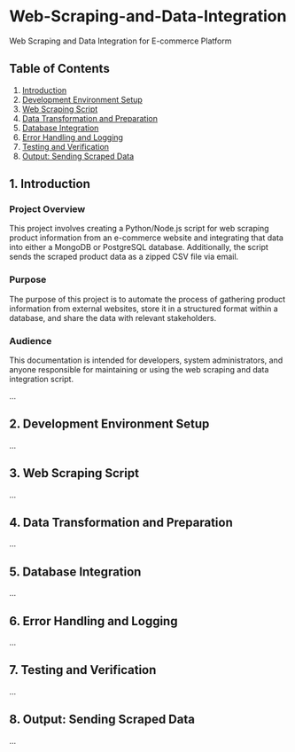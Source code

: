 # Web-Scraping-and-Data-Integration
Web Scraping and Data Integration for E-commerce Platform

## Table of Contents
1. [Introduction](#introduction)
2. [Development Environment Setup](#development-environment-setup)
3. [Web Scraping Script](#web-scraping-script)
4. [Data Transformation and Preparation](#data-transformation-and-preparation)
5. [Database Integration](#database-integration)
6. [Error Handling and Logging](#error-handling-and-logging)
7. [Testing and Verification](#testing-and-verification)
8. [Output: Sending Scraped Data](#output-sending-scraped-data)

## 1. Introduction

### Project Overview

This project involves creating a Python/Node.js script for web scraping product information from an e-commerce website and integrating that data into either a MongoDB or PostgreSQL database. Additionally, the script sends the scraped product data as a zipped CSV file via email.

### Purpose

The purpose of this project is to automate the process of gathering product information from external websites, store it in a structured format within a database, and share the data with relevant stakeholders.

### Audience

This documentation is intended for developers, system administrators, and anyone responsible for maintaining or using the web scraping and data integration script.

...

## 2. Development Environment Setup

...

## 3. Web Scraping Script

...

## 4. Data Transformation and Preparation

...

## 5. Database Integration

...

## 6. Error Handling and Logging

...

## 7. Testing and Verification

...

## 8. Output: Sending Scraped Data

...


